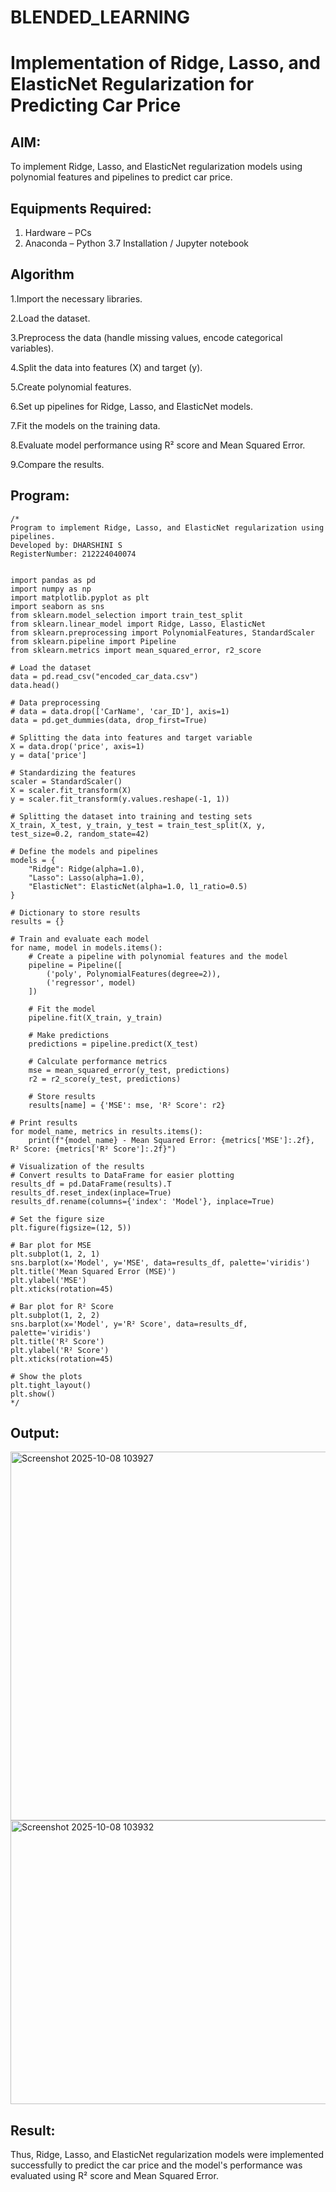 # BLENDED_LEARNING
# Implementation of Ridge, Lasso, and ElasticNet Regularization for Predicting Car Price

## AIM:
To implement Ridge, Lasso, and ElasticNet regularization models using polynomial features and pipelines to predict car price.

## Equipments Required:
1. Hardware – PCs
2. Anaconda – Python 3.7 Installation / Jupyter notebook

## Algorithm
1.Import the necessary libraries.

2.Load the dataset.

3.Preprocess the data (handle missing values, encode categorical variables).

4.Split the data into features (X) and target (y).

5.Create polynomial features.

6.Set up pipelines for Ridge, Lasso, and ElasticNet models.

7.Fit the models on the training data.

8.Evaluate model performance using R² score and Mean Squared Error.

9.Compare the results. 
 

## Program:
```
/*
Program to implement Ridge, Lasso, and ElasticNet regularization using pipelines.
Developed by: DHARSHINI S
RegisterNumber: 212224040074


import pandas as pd
import numpy as np
import matplotlib.pyplot as plt
import seaborn as sns
from sklearn.model_selection import train_test_split
from sklearn.linear_model import Ridge, Lasso, ElasticNet
from sklearn.preprocessing import PolynomialFeatures, StandardScaler
from sklearn.pipeline import Pipeline
from sklearn.metrics import mean_squared_error, r2_score

# Load the dataset
data = pd.read_csv("encoded_car_data.csv")
data.head()

# Data preprocessing
# data = data.drop(['CarName', 'car_ID'], axis=1)
data = pd.get_dummies(data, drop_first=True)

# Splitting the data into features and target variable
X = data.drop('price', axis=1)
y = data['price']

# Standardizing the features
scaler = StandardScaler()
X = scaler.fit_transform(X)
y = scaler.fit_transform(y.values.reshape(-1, 1))

# Splitting the dataset into training and testing sets
X_train, X_test, y_train, y_test = train_test_split(X, y, test_size=0.2, random_state=42)

# Define the models and pipelines
models = {
    "Ridge": Ridge(alpha=1.0),
    "Lasso": Lasso(alpha=1.0),
    "ElasticNet": ElasticNet(alpha=1.0, l1_ratio=0.5)
}

# Dictionary to store results
results = {}

# Train and evaluate each model
for name, model in models.items():
    # Create a pipeline with polynomial features and the model
    pipeline = Pipeline([
        ('poly', PolynomialFeatures(degree=2)),
        ('regressor', model)
    ])

    # Fit the model
    pipeline.fit(X_train, y_train)

    # Make predictions
    predictions = pipeline.predict(X_test)

    # Calculate performance metrics
    mse = mean_squared_error(y_test, predictions)
    r2 = r2_score(y_test, predictions)

    # Store results
    results[name] = {'MSE': mse, 'R² Score': r2}

# Print results
for model_name, metrics in results.items():
    print(f"{model_name} - Mean Squared Error: {metrics['MSE']:.2f}, R² Score: {metrics['R² Score']:.2f}")

# Visualization of the results
# Convert results to DataFrame for easier plotting
results_df = pd.DataFrame(results).T
results_df.reset_index(inplace=True)
results_df.rename(columns={'index': 'Model'}, inplace=True)

# Set the figure size
plt.figure(figsize=(12, 5))

# Bar plot for MSE
plt.subplot(1, 2, 1)
sns.barplot(x='Model', y='MSE', data=results_df, palette='viridis')
plt.title('Mean Squared Error (MSE)')
plt.ylabel('MSE')
plt.xticks(rotation=45)

# Bar plot for R² Score
plt.subplot(1, 2, 2)
sns.barplot(x='Model', y='R² Score', data=results_df, palette='viridis')
plt.title('R² Score')
plt.ylabel('R² Score')
plt.xticks(rotation=45)

# Show the plots
plt.tight_layout()
plt.show()
*/
```

## Output:

<img width="849" height="590" alt="Screenshot 2025-10-08 103927" src="https://github.com/user-attachments/assets/d3b40f1d-e4c0-44d0-8e61-43caed307182" />

<img width="1059" height="454" alt="Screenshot 2025-10-08 103932" src="https://github.com/user-attachments/assets/d54d4fc3-a7fd-4315-bc85-ff1d828ee218" />




## Result:
Thus, Ridge, Lasso, and ElasticNet regularization models were implemented successfully to predict the car price and the model's performance was evaluated using R² score and Mean Squared Error.
